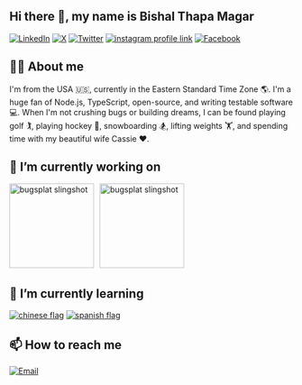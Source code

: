 <!--
**BishalThapaMagar/BishalThapaMagar** is a ✨ _special_ ✨ repository because its `README.md` (this file) appears on your GitHub profile.

Here are some ideas to get you started:

- 🔭 I’m currently working on ...
- 🌱 I’m currently learning ...
- 👯 I’m looking to collaborate on ...
- 🤔 I’m looking for help with ...
- 💬 Ask me about ...
- 📫 How to reach me: ...
- 😄 Pronouns: ...
- ⚡ Fun fact: ...
-->

## Hi there 👋, my name is Bishal Thapa Magar

[![LinkedIn](https://img.shields.io/badge/LinkedIn-0A66C2?style=for-the-badge&logo=linkedin&logoColor=white)](https://www.linkedin.com/in/bishal-thapa-magar-2002-10-15-morning/)
[![X](https://img.shields.io/badge/X-000000?style=for-the-badge&logo=x&logoColor=white)](https://x.com/Bishal__Thapa)
[![Twitter](https://img.shields.io/badge/Twitter-1DA1F2?style=for-the-badge&logo=twitter&logoColor=white)](https://x.com/Bishal__Thapa)
[![instagram profile link](https://img.shields.io/badge/Instagram-E4405F?style=for-the-badge&logo=instagram&logoColor=white)](https://www.instagram.com/bishal_7hapa_magar/)
[![Facebook](https://img.shields.io/badge/-Facebook-1877F2?style=for-the-badge&logo=facebook&logoColor=white)](https://www.facebook.com/bishalthapa2022)
<!--
[![youtube channel link](https://img.shields.io/badge/YouTube-FF0000?style=for-the-badge&logo=youtube&logoColor=white)](https://youtube.com/c/bobbyg603)
[![discord server link](https://img.shields.io/badge/Discord-7289DA?style=for-the-badge&logo=discord&logoColor=white)](https://discord.gg/UxNXrBukjZ)
-->

## 🙋‍♂️ About me

<!-- ![profile view count](https://komarev.com/ghpvc/?username=bobbyg603) -->

I'm from the USA 🇺🇸, currently in the Eastern Standard Time Zone 🌎. I'm a huge fan of Node.js, TypeScript, open-source, and writing testable software 💻. When I'm not crushing bugs or building dreams, I can be found playing golf 🏌️, playing hockey 🏒, snowboarding 🏂, lifting weights 🏋️, and spending time with my beautiful wife Cassie ❤️.

## 🔭 I’m currently working on 

[<img src="assets/bugsplat-slingshot-small.png" alt="bugsplat slingshot" height="150px">](https://github.com/BugSplat-Git)
[<img style="margin-left: 6.5px" src="assets/wdh-logo.png" alt="bugsplat slingshot" height="150px">](https://github.com/workingdevshero)

## 🌱 I’m currently learning 

[![chinese flag](assets/chinese-flag-round.svg)](https://www.duolingo.com/profile/bobbyg603)
[![spanish flag](assets/spanish-flag-round.svg)](https://www.duolingo.com/profile/bobbyg603)

<!-- ## 🔨 I've contributed to

[<img src="assets/bugsplat.png" height="50px">](https://github.com/BugSplat-Git)
[<img src="assets/angular.png" height="50px">](https://github.com/angular/angular/pulls?q=author%3Abobbyg603+)
[<img src="assets/supabase.png" height="50px">](https://github.com/supabase/supabase/pulls?q=author%3Abobbyg603+)
[<img src="assets/dt.png" height="50px">](https://github.com/DefinitelyTyped/DefinitelyTyped/pulls?q=author%3Abobbyg603)
[<img src="assets/ionic.png" height="50px">](https://github.com/ionic-team/ionic-docs/pulls?q=author%3Abobbyg603+)
[<img src="assets/ethereum.png" height="50px">](https://github.com/ethereum/ethereum-org-website/pulls?q=author%3Abobbyg603+)
[<img src="assets/ng-mocks.png" height="50px">](https://github.com/help-me-mom/ng-mocks/pulls?q=author%3Abobbyg603+)
[<img src="assets/swimlane.png" height="50px">](https://github.com/swimlane/ngx-charts/pulls?q=author%3Abobbyg603+)
[<img src="assets/hotjar.png" height="50px">](https://github.com/hotjar/hotjar-js/pulls?q=author%3Abobbyg603+)
[<img src="assets/sindre.png" height="50px">](https://github.com/sindresorhus/is-video/pulls?q=author%3Abobbyg603+)
[<img src="assets/hanzla.png" height="50px">](https://github.com/1hanzla100/developer-portfolio/pulls?q=author%3Abobbyg603)
[<img src="assets/georgipeltekov.png" height="50px">](https://github.com/georgipeltekov/ngx-file-drop/pulls?q=author%3Abobbyg603)

-->
## 📫 How to reach me
[![Email](https://img.shields.io/badge/Email-D14836?style=for-the-badge&logo=gmail&logoColor=white)](mailto:bishalthapamagar2000@gmail.com)


<!-- [<img src="assets/envelope.png" height="50px">](mailto:bima22aiml@cmrit.ac.in) -->
<!--
[<img src="assets/discord.png" height="50px">](https://discord.gg/UxNXrBukjZ)
[<img src="assets/x.png" height="50px">](https://x.com/bobbyg603)
-->
